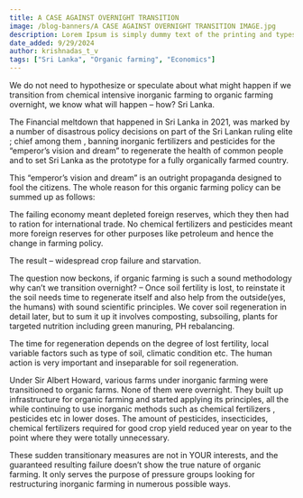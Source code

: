 ```yaml
---
title: A CASE AGAINST OVERNIGHT TRANSITION
image: /blog-banners/A CASE AGAINST OVERNIGHT TRANSITION IMAGE.jpg
description: Lorem Ipsum is simply dummy text of the printing and typesetting industry.
date_added: 9/29/2024
author: krishnadas_t_v
tags: ["Sri Lanka", "Organic farming", "Economics"]
---
```


We do not need to hypothesize or speculate about what might happen if we transition from chemical intensive inorganic farming to organic farming overnight, we know what will happen – how? Sri Lanka.

The Financial meltdown that happened in Sri Lanka in 2021, was marked by a number of disastrous policy decisions on part of the Sri Lankan ruling elite ; chief among them , banning inorganic fertilizers and pesticides for the “emperor’s vision and dream” to regenerate the health of common people and to set Sri Lanka as the prototype for a fully organically farmed country.

This “emperor’s vision and dream” is an outright propaganda designed to fool the citizens. The whole reason for this organic farming policy can be summed up as follows:

The failing economy meant depleted foreign reserves, which they then had to ration for international trade. No chemical fertilizers and pesticides meant more foreign reserves for other purposes like petroleum and hence the change in farming policy.

The result – widespread crop failure and starvation.

The question now beckons, if organic farming is such a sound methodology why can’t we transition overnight? – Once soil fertility is lost, to reinstate it the soil needs time to regenerate itself and also help from the outside(yes, the humans) with sound scientific principles. We cover soil regeneration in detail later, but to sum it up it involves composting, subsoiling, plants for targeted nutrition including green manuring, PH rebalancing.

The time for regeneration depends on the degree of lost fertility, local variable factors such as type of soil, climatic condition etc. The human action is very important and inseparable for soil regeneration.

Under Sir Albert Howard, various farms under inorganic farming were transitioned to organic farms. None of them were overnight. They built up infrastructure for organic farming and started applying its principles, all the while continuing to use inorganic methods such as chemical fertilizers , pesticides etc in lower doses. The amount of pesticides, insecticides, chemical fertilizers required for good crop yield reduced year on year to the point where they were totally unnecessary.

These sudden transitionary measures are not in YOUR interests, and the guaranteed resulting failure doesn’t show the true nature of organic farming. It only serves the purpose of pressure groups looking for restructuring inorganic farming in numerous possible ways.
